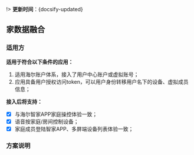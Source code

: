 
!> **更新时间**：{docsify-updated}  


## 家数据融合

### 适用方

  **适用于符合以下条件的应用：**

1.	适用海尔账户体系，接入了用户中心账户或虚拟账号；  
2.	应用具备用户授权访问token，可以用户身份转移用户名下的设备、虚拟成员信息；   

**接入后将支持：**   
- [x] 与海尔智家APP家庭操控体验一致； 
- [x] 语音按家庭/房间控制设备； 
- [x] 家庭成员登陆智家APP、多屏端设备列表体验一致；  

### 方案说明





[^-^]:常用图片注释
[family_flow]:_media/_family/family_flow.png